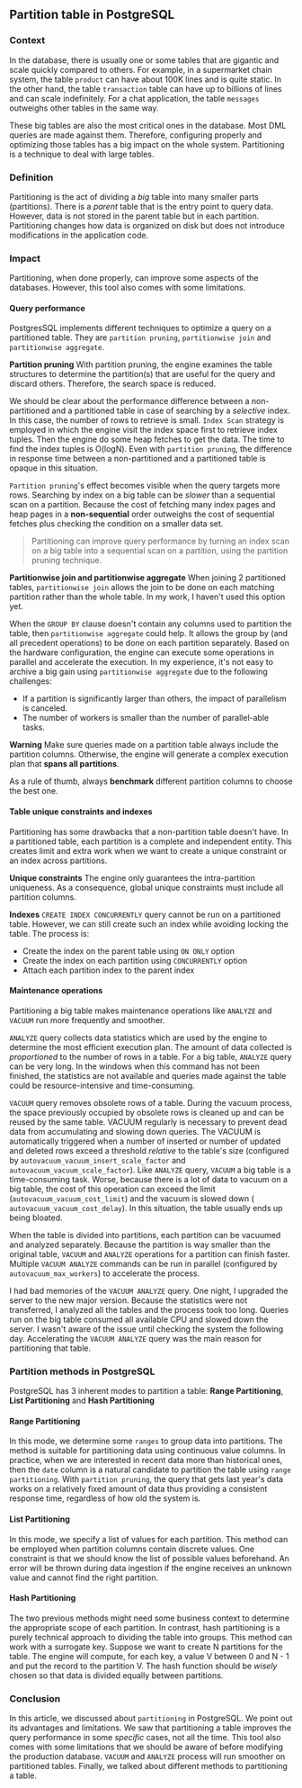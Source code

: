 ## Partition table in PostgreSQL
### Context
In the database, there is usually one or some tables that are gigantic and scale quickly compared to others. For example, in a supermarket chain system, the table `product` can have about 100K lines and is quite static. In the other hand, the table `transaction` table can have up to billions of lines and can scale indefinitely. For a chat application, the table `messages` outweighs other tables in the same way.

These big tables are also the most critical ones in the database. Most DML queries are made against them. Therefore, configuring properly and optimizing those tables has a big impact on the whole system. Partitioning is a technique to deal with large tables.

### Definition
Partitioning is the act of dividing a *big* table into many smaller parts (partitions). There is a *parent* table that is the entry point to query data. However, data is not stored in the parent table but in each partition. Partitioning changes how data is organized on disk but does not introduce modifications in the application code.

### Impact
Partitioning, when done properly, can improve some aspects of the databases. However, this tool also comes with some limitations.

#### Query performance
PostgresSQL implements different techniques to optimize a query on a partitioned table. They are `partition pruning`, `partitionwise join` and `partitionwise aggregate`.

**Partition pruning**
With partition pruning, the engine examines the table structures to determine the partition(s) that are useful for the query and discard others. Therefore, the search space is reduced.

We should be clear about the performance difference between a non-partitioned and a partitioned table in case of searching by a *selective* index. In this case, the number of rows to retrieve is small. `Index Scan` strategy is employed in which the engine visit the index space first to retrieve index tuples. Then the engine do some heap fetches to get the data. The time to find the index tuples is O(logN). Even with `partition pruning`, the difference in response time between a non-partitioned and a partitioned table is opaque in this situation.

`Partition pruning`'s effect becomes visible when the query targets more rows. Searching by index on a big table can be *slower* than a sequential scan on a partition. Because the cost of fetching many index pages and heap pages in a **non-sequential** order outweighs the cost of sequential fetches plus checking the condition on a smaller data set. 

> Partitioning can improve query performance by turning an index scan on a big table into a sequential scan on a partition, using the partition pruning technique.

**Partitionwise join and partitionwise aggregate**
When joining 2 partitioned tables, `partitionwise join` allows the join to be done on each matching partition rather than the whole table. In my work, I haven't used this option yet. 

When the `GROUP BY` clause doesn't contain any columns used to partition the table, then `partitionwise aggregate` could help. It allows the group by (and all precedent operations) to be done on each partition separately. Based on the hardware configuration, the engine can execute some operations in parallel and accelerate the execution. In my experience, it's not easy to archive a big gain using `partitionwise aggregate` due to the following challenges:

- If a partition is significantly larger than others, the impact of parallelism is canceled.
- The number of workers is smaller than the number of parallel-able tasks.

**Warning**
Make sure queries made on a partition table always include the partition columns. Otherwise, the engine will generate a complex execution plan that **spans all partitions**.

As a rule of thumb, always **benchmark** different partition columns to choose the best one.

#### Table unique constraints and indexes
Partitioning has some drawbacks that a non-partition table doesn't have. In a partitioned table, each partition is a complete and independent entity. This creates limit and extra work when we want to create a unique constraint or an index across partitions.

**Unique constraints**
The engine only guarantees the intra-partition uniqueness. As a consequence, global unique constraints must include all partition columns.

**Indexes**
`CREATE INDEX CONCURRENTLY` query cannot be run on a partitioned table. However, we can still create such an index while avoiding locking the table. The process is:

- Create the index on the parent table using `ON ONLY` option
- Create the index on each partition using `CONCURRENTLY` option
- Attach each partition index to the parent index

#### Maintenance operations
Partitioning a big table makes maintenance operations like `ANALYZE` and `VACUUM` run more frequently and smoother.

`ANALYZE` query collects data statistics which are used by the engine to determine the most efficient execution plan. The amount of data collected is *proportioned* to the number of rows in a table. For a big table, `ANALYZE` query can be very long. In the windows when this command has not been finished, the statistics are not available and queries made against the table could be resource-intensive and time-consuming.

`VACUUM` query removes obsolete rows of a table. During the vacuum process, the space previously occupied by obsolete rows is cleaned up and can be reused by the same table. VACUUM regularly is necessary to prevent dead data from accumulating and slowing down queries. The VACUUM is automatically triggered when a number of inserted or number of updated and deleted rows exceed a threshold *relative* to the table's size (configured by `autovacuum_vacuum_insert_scale_factor` and `autovacuum_vacuum_scale_factor`). Like `ANALYZE` query, `VACUUM` a big table is a time-consuming task. Worse, because there is a lot of data to vacuum on a big table, the cost of this operation can exceed the limit (`autovacuum_vacuum_cost_limit`) and the vacuum is slowed down ( `autovacuum_vacuum_cost_delay`). In this situation, the table usually ends up being bloated.

When the table is divided into partitions, each partition can be vacuumed and analyzed separately. Because the partition is way smaller than the original table, `VACUUM` and `ANALYZE` operations for a partition can finish faster. Multiple `VACUUM ANALYZE` commands can be run in parallel (configured by `autovacuum_max_workers`) to accelerate the process.

I had bad memories of the `VACUUM ANALYZE` query. One night, I upgraded the server to the new major version. Because the statistics were not transferred, I analyzed all the tables and the process took too long. Queries run on the big table consumed all available CPU and slowed down the server. I wasn't aware of the issue until checking the system the following day. Accelerating the `VACUUM ANALYZE` query was the main reason for partitioning that table.

### Partition methods in PostgreSQL
PostgreSQL has 3 inherent modes to partition a table: **Range Partitioning**, **List Partitioning** and **Hash Partitioning**

#### Range Partitioning
In this mode, we determine some `ranges` to group data into partitions. The method is suitable for partitioning data using continuous value columns. In practice, when we are interested in recent data more than historical ones, then the `date` column is a natural candidate to partition the table using `range partitioning`. With `partition pruning`, the query that gets last year's data works on a relatively fixed amount of data thus providing a consistent response time, regardless of how old the system is.

#### List Partitioning
In this mode, we specify a list of values for each partition. This method can be employed when partition columns contain discrete values. One constraint is that we should know the list of possible values beforehand. An error will be thrown during data ingestion if the engine receives an unknown value and cannot find the right partition. 

#### Hash Partitioning
The two previous methods might need some business context to determine the appropriate scope of each partition. In contrast, hash partitioning is a purely technical approach to dividing the table into groups. This method can work with a surrogate key. Suppose we want to create N partitions for the table. The engine will compute, for each key, a value V between 0 and N - 1 and put the record to the partition V. The hash function should be *wisely* chosen so that data is divided equally between partitions.

### Conclusion
In this article, we discussed about `partitioning` in PostgreSQL. We point out its advantages and limitations. We saw that partitioning a table improves the query performance in some *specific* cases, not all the time. This tool also comes with some limitations that we should be aware of before modifying the production database. `VACUUM` and `ANALYZE` process will run smoother on partitioned tables. Finally, we talked about different methods to partitioning a table.